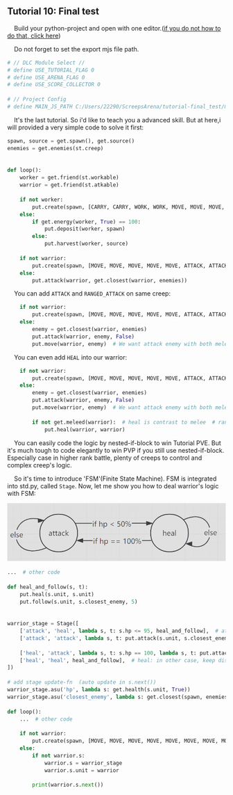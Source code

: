 ## Tutorial 10: Final test

&nbsp;&nbsp;&nbsp;&nbsp;Build your python-project and open with one editor.([if you do not how to do that, click here](https://github.com/EagleBaby/python_screeps_arena/blob/main/README.md))


&nbsp;&nbsp;&nbsp;&nbsp;Do not forget to set the export mjs file path.
```python
# // DLC Module Select //
# define USE_TUTORIAL_FLAG 0
# define USE_ARENA_FLAG 0
# define USE_SCORE_COLLECTOR 0

# // Project Config
# define MAIN_JS_PATH C:/Users/22290/ScreepsArena/tutorial-final_test/main.mjs
```

&nbsp;&nbsp;&nbsp;&nbsp;It's the last tutorial. So i'd like to teach you a advanced skill. But at here,i will provided a very simple code to solve it first:
```python
spawn, source = get.spawn(), get.source()
enemies = get.enemies(st.creep)


def loop():
    worker = get.friend(st.workable)
    warrior = get.friend(st.atkable)

    if not worker:
        put.create(spawn, [CARRY, CARRY, WORK, WORK, MOVE, MOVE, MOVE, MOVE])
    else:
        if get.energy(worker, True) == 100:
            put.deposit(worker, spawn)
        else:
            put.harvest(worker, source)

    if not warrior:
        put.create(spawn, [MOVE, MOVE, MOVE, MOVE, MOVE, ATTACK, ATTACK, ATTACK, ATTACK, ATTACK])
    else:
        put.attack(warrior, get.closest(warrior, enemies))

```

&nbsp;&nbsp;&nbsp;&nbsp;You can add `ATTACK` and `RANGED_ATTACK` on same creep:
```python
    if not warrior:
        put.create(spawn, [MOVE, MOVE, MOVE, MOVE, MOVE, ATTACK, ATTACK, ATTACK, RANGED_ATTACK, RANGED_ATTACK])
    else:
        enemy = get.closest(warrior, enemies)
        put.attack(warrior, enemy, False)
        put.move(warrior, enemy)  # We want attack enemy with both melee and ranged. So we need close to enemy
```

&nbsp;&nbsp;&nbsp;&nbsp;You can even add `HEAL` into our warrior:
```python
    if not warrior:
        put.create(spawn, [MOVE, MOVE, MOVE, MOVE, MOVE, ATTACK, ATTACK, RANGED_ATTACK, RANGED_ATTACK, HEAL])
    else:
        enemy = get.closest(warrior, enemies)
        put.attack(warrior, enemy, False)
        put.move(warrior, enemy)  # We want attack enemy with both melee and ranged. So we need close to enemy

        if not get.meleed(warrior):  # heal is contrast to melee  # rangedHeal is contrast to ranged(but heal self is not ranged)
            put.heal(warrior, warrior)
```

&nbsp;&nbsp;&nbsp;&nbsp;You can easily code the logic by nested-if-block to win Tutorial PVE. But it's much tough to code elegantly to win PVP if you still use nested-if-block. Especially case in higher rank battle, plenty of creeps to control and complex creep's logic.

&nbsp;&nbsp;&nbsp;&nbsp;So it's time to introduce 'FSM'(Finite State Machine). FSM is integrated into std.py, called `Stage`. Now, let me show you how to deal warrior's logic with FSM:

![img](https://github.com/EagleBaby/python_screeps_arena/blob/main/tutorials/warrior_fsm.png)


```python
...  # other code

def heal_and_follow(s, t):
    put.heal(s.unit, s.unit)
    put.follow(s.unit, s.closest_enemy, 5)


warrior_stage = Stage([
    ['attack', 'heal', lambda s, t: s.hp <= 95, heal_and_follow],  # attack: if hp <= 50%, heal self  # System Enemy hardly attack you. Set 95% just for teach.
    ['attack', 'attack', lambda s, t: put.attack(s.unit, s.closest_enemy)],  # attack: in other case, just keep attack

    ['heal', 'attack', lambda s, t: s.hp == 100, lambda s, t: put.attack(s.unit, s.closest_enemy)],  # heal: if hp full, goto attack
    ['heal', 'heal', heal_and_follow],  # heal: in other case, keep dist and heal self
])

# add stage update-fn  (auto update in s.next())
warrior_stage.asu('hp', lambda s: get.health(s.unit, True))
warrior_stage.asu('closest_enemy', lambda s: get.closest(spawn, enemies))

def loop():
    ...  # other code

    if not warrior:
        put.create(spawn, [MOVE, MOVE, MOVE, MOVE, MOVE, MOVE, MOVE, MOVE, MOVE, MOVE, ATTACK, ATTACK, HEAL])
    else:
        if not warrior.s:
            warrior.s = warrior_stage
            warrior.s.unit = warrior

        print(warrior.s.next())

```


